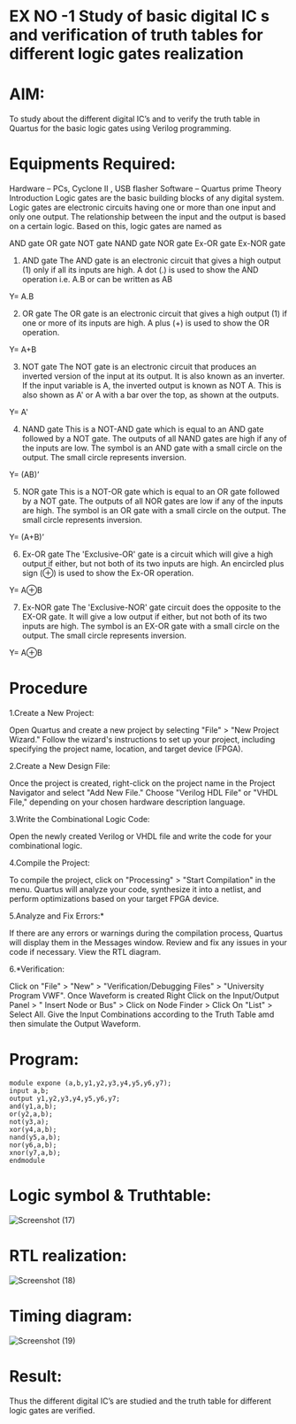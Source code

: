# EX NO -1 Study of basic digital IC s and verification of truth tables for different logic gates realization
# AIM:
   To study about the different digital IC’s and to verify the truth table in Quartus for the basic logic gates using Verilog programming.
   
# Equipments Required:
Hardware – PCs, Cyclone II , USB flasher
Software – Quartus prime
Theory
Introduction
Logic gates are the basic building blocks of any digital system. Logic gates are electronic circuits having one or more than one input and only one output. The relationship between the input and the output is based on a certain logic. Based on this, logic gates are named as

AND gate
OR gate
NOT gate
NAND gate
NOR gate
Ex-OR gate
Ex-NOR gate
1) AND gate
The AND gate is an electronic circuit that gives a high output (1) only if all its inputs are high. A dot (.) is used to show the AND operation i.e. A.B or can be written as AB

Y= A.B

2) OR gate
The OR gate is an electronic circuit that gives a high output (1) if one or more of its inputs are high. A plus (+) is used to show the OR operation.

Y= A+B

3) NOT gate
The NOT gate is an electronic circuit that produces an inverted version of the input at its output. It is also known as an inverter. If the input variable is A, the inverted output is known as NOT A. This is also shown as A' or A with a bar over the top, as shown at the outputs.

Y= A'

4) NAND gate
This is a NOT-AND gate which is equal to an AND gate followed by a NOT gate. The outputs of all NAND gates are high if any of the inputs are low. The symbol is an AND gate with a small circle on the output. The small circle represents inversion.

Y= (AB)’

5) NOR gate
This is a NOT-OR gate which is equal to an OR gate followed by a NOT gate. The outputs of all NOR gates are low if any of the inputs are high. The symbol is an OR gate with a small circle on the output. The small circle represents inversion.

Y= (A+B)’

6) Ex-OR gate
The 'Exclusive-OR' gate is a circuit which will give a high output if either, but not both of its two inputs are high. An encircled plus sign (⊕) is used to show the Ex-OR operation.

Y= A⊕B

7) Ex-NOR gate
The 'Exclusive-NOR' gate circuit does the opposite to the EX-OR gate. It will give a low output if either, but not both of its two inputs are high. The symbol is an EX-OR gate with a small circle on the output. The small circle represents inversion.

Y= A⊕B

# Procedure
1.Create a New Project:

Open Quartus and create a new project by selecting "File" > "New Project Wizard." Follow the wizard's instructions to set up your project, including specifying the project name, location, and target device (FPGA).

2.Create a New Design File:

Once the project is created, right-click on the project name in the Project Navigator and select "Add New File." Choose "Verilog HDL File" or "VHDL File," depending on your chosen hardware description language.

3.Write the Combinational Logic Code:

Open the newly created Verilog or VHDL file and write the code for your combinational logic.

4.Compile the Project:

To compile the project, click on "Processing" > "Start Compilation" in the menu. Quartus will analyze your code, synthesize it into a netlist, and perform optimizations based on your target FPGA device.

5.Analyze and Fix Errors:*

If there are any errors or warnings during the compilation process, Quartus will display them in the Messages window. Review and fix any issues in your code if necessary. View the RTL diagram.

6.*Verification:

Click on "File" > "New" > "Verification/Debugging Files" > "University Program VWF". Once Waveform is created Right Click on the Input/Output Panel > " Insert Node or Bus" > Click on Node Finder > Click On "List" > Select All. Give the Input Combinations according to the Truth Table amd then simulate the Output Waveform.

# Program:
    module expone (a,b,y1,y2,y3,y4,y5,y6,y7);
    input a,b;
    output y1,y2,y3,y4,y5,y6,y7;
    and(y1,a,b);
    or(y2,a,b);
    not(y3,a);
    xor(y4,a,b);
    nand(y5,a,b);
    nor(y6,a,b);
    xnor(y7,a,b);
    endmodule
  

# Logic symbol & Truthtable:


![Screenshot (17)](https://github.com/DHARUNYADEVI/Study-of-basic-digital-IC-s-and-verification-of-truth-tables-for-different-logic-gates-realization-/assets/147473847/04234745-f9de-407f-beab-ac2a3c97210d)


# RTL realization:

![Screenshot (18)](https://github.com/DHARUNYADEVI/Study-of-basic-digital-IC-s-and-verification-of-truth-tables-for-different-logic-gates-realization-/assets/147473847/7b4d90d2-0ee1-4e26-ae75-90a3fcca23d9)

# Timing diagram:

![Screenshot (19)](https://github.com/DHARUNYADEVI/Study-of-basic-digital-IC-s-and-verification-of-truth-tables-for-different-logic-gates-realization-/assets/147473847/f16f78f8-580f-4371-be76-98b931c6e82d)

# Result:
Thus the different digital IC’s are studied and the truth table for different logic gates are verified.
